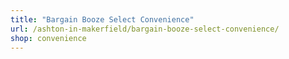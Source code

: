 ```yaml
---
title: "Bargain Booze Select Convenience"
url: /ashton-in-makerfield/bargain-booze-select-convenience/
shop: convenience
---
```

